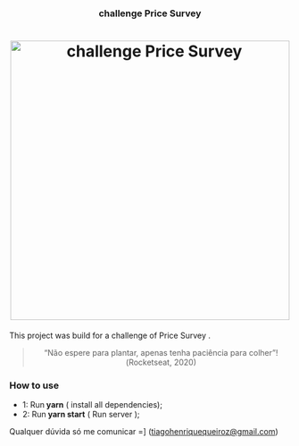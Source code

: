 <h3 align="center">
  challenge Price Survey
</h3>

<h1 align="center">
  <img alt="challenge Price Survey" title="challenge Price Survey" src="./src/assets/images/logo-price-survey-white.png" width="500px" />
</h1>


<p>This project was build for a challenge of  Price Survey . </p>

<blockquote align="center">“Não espere para plantar, apenas tenha paciência para colher”!(Rocketseat, 2020)</blockquote>

### **How to use**

- 1: Run<strong> yarn</strong> ( install all dependencies);
- 2: Run<strong> yarn start</strong> ( Run server );


Qualquer dúvida só me comunicar =] (tiagohenriquequeiroz@gmail.com)
